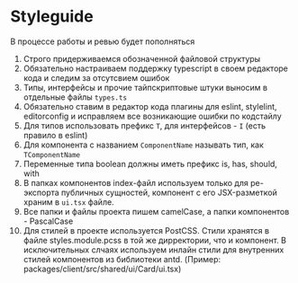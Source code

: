 # Styleguide

В процессе работы и ревью будет пополняться

1. Строго придерживаемся обозначенной файловой структуры
2. Обязательно настраиваем поддержку typescript в своем редакторе кода и следим за отсутсвием ошибок
3. Типы, интерфейсы и прочие тайпскриптовые штуки выносим в отдельные файлы `types.ts`
4. Обязательно ставим в редактор кода плагины для eslint, stylelint, editorconfig и исправляем все возникающие ошибки по кодстайлу
5. Для типов использовать префикс `T`, для интерфейсов - `I` (есть правило в eslint)
6. Для компонента с названием `ComponentName` называть тип, как `TComponentName`
7. Переменные типа boolean должны иметь префикс is, has, should, with
8. В папках компонентов index-файл используем только для ре-экспорта публичных сущностей, компонент с его JSX-разметкой храним в `ui.tsx` файле.
9. Все папки и файлы проекта пишем camelCase, а папки компонентов - PascalCase
10. Для стилей в проекте используется PostCSS. Стили хранятся в файле styles.module.pcss в той же дирректории, что и компонент. В исключительных слчаях используем инлайн стили для внутренних стилей компонентов из библиотеки antd. (Пример: packages/client/src/shared/ui/Card/ui.tsx)
